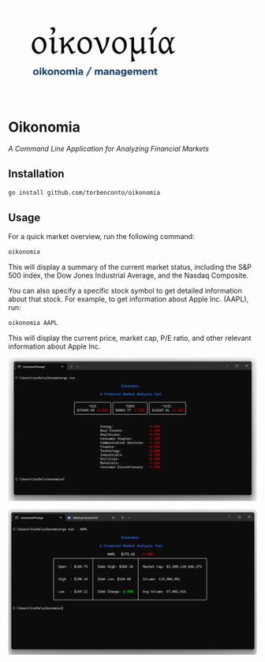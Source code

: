 
![logo](./assets/logo.jpg)

# Oikonomia
_A Command Line Application for Analyzing Financial Markets_

## Installation

```bash
go install github.com/torbenconto/oikonomia
```

## Usage

For a quick market overview, run the following command:
```bash
oikonomia
```

This will display a summary of the current market status, including the S&P 500 index, the Dow Jones Industrial Average, and the Nasdaq Composite.

You can also specify a specific stock symbol to get detailed information about that stock. For example, to get information about Apple Inc. (AAPL), run:
```bash
oikonomia AAPL
```
This will display the current price, market cap, P/E ratio, and other relevant information about Apple Inc.


![overview](./assets/overview.png)

![aapl](./assets/aapl.png)